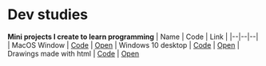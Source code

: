 # Dev studies
  **Mini projects I create to learn programming**
| Name | Code | Link |
|--|--|--|
| MacOS Window | [Code](https://github.com/andrerwfreitas/andrerwfreitas/blob/main/pages/projects/macos-window.js) | [Open](https://arwf.rwfprojects.com/projects/macos-window)
| Windows 10 desktop | [Code](https://github.com/andrerwfreitas/andrerwfreitas/blob/main/pages/projects/windows10.js) | [Open](https://arwf.rwfprojects.com/projects/windows10)
| Drawings made with html | [Code](https://github.com/andrerwfreitas/andrerwfreitas/blob/main/pages/projects/code-draw.js) | [Open](https://arwf.rwfprojects.com/projects/code-draw)
